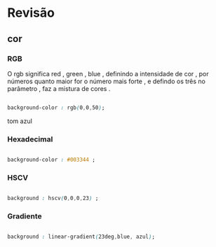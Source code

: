 
# Revisão 


## cor 

### RGB

<p> O rgb significa red , green , blue , definindo a intensidade de cor  , por números quanto maior for o número mais forte , e defindo os três no parâmetro  , faz a mistura de cores .</p>

```css

background-color : rgb(0,0,50);

```

<p> tom azul </p>


### Hexadecimal 

```css

background-color : #003344 ;

```

### HSCV

```css

background : hscv(0,0,0,23) ;

```



### Gradiente

```css 

background : linear-gradient(23deg,blue, azul); 

```